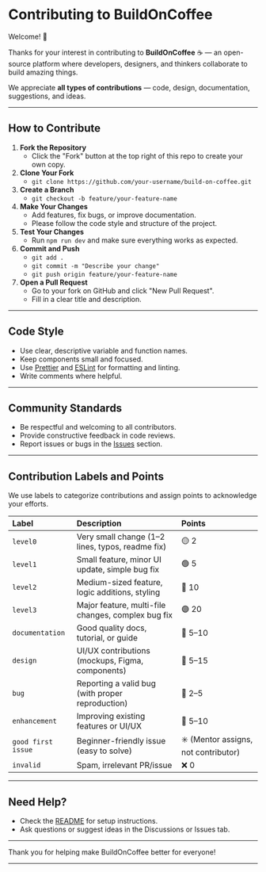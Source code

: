 # Contributing to BuildOnCoffee

Welcome! 👋

Thanks for your interest in contributing to **BuildOnCoffee** ☕ — an open-source platform where developers, designers, and thinkers collaborate to build amazing things.

We appreciate **all types of contributions** — code, design, documentation, suggestions, and ideas.

---

## How to Contribute

1.  **Fork the Repository**
    -   Click the "Fork" button at the top right of this repo to create your own copy.
2.  **Clone Your Fork**
    -   `git clone https://github.com/your-username/build-on-coffee.git`
3.  **Create a Branch**
    -   `git checkout -b feature/your-feature-name`
4.  **Make Your Changes**
    -   Add features, fix bugs, or improve documentation.
    -   Please follow the code style and structure of the project.
5.  **Test Your Changes**
    -   Run `npm run dev` and make sure everything works as expected.
6.  **Commit and Push**
    -   `git add .`
    -   `git commit -m "Describe your change"`
    -   `git push origin feature/your-feature-name`
7.  **Open a Pull Request**
    -   Go to your fork on GitHub and click "New Pull Request".
    -   Fill in a clear title and description.

---

## Code Style

-   Use clear, descriptive variable and function names.
-   Keep components small and focused.
-   Use [Prettier](https://prettier.io/) and [ESLint](https://eslint.org/) for formatting and linting.
-   Write comments where helpful.

---

## Community Standards

-   Be respectful and welcoming to all contributors.
-   Provide constructive feedback in code reviews.
-   Report issues or bugs in the [Issues](https://github.com/your-repo/build-on-coffee/issues) section.

---

## Contribution Labels and Points

We use labels to categorize contributions and assign points to acknowledge your efforts.

| Label                 | Description                                       | Points                     |
| :-------------------- | :------------------------------------------------ | :------------------------- |
| `level0`              | Very small change (1–2 lines, typos, readme fix)  | 🟡 2                       |
| `level1`              | Small feature, minor UI update, simple bug fix    | 🟢 5                       |
| `level2`              | Medium-sized feature, logic additions, styling    | 🔵 10                      |
| `level3`              | Major feature, multi-file changes, complex bug fix| 🟣 20                      |
| `documentation`       | Good quality docs, tutorial, or guide             | 📘 5–10                    |
| `design`              | UI/UX contributions (mockups, Figma, components)  | 🎨 5–15                    |
| `bug`                 | Reporting a valid bug (with proper reproduction)  | 🐛 2–5                     |
| `enhancement`         | Improving existing features or UI/UX              | 🚀 5–10                    |
| `good first issue`    | Beginner-friendly issue (easy to solve)           | ✳️ (Mentor assigns, not contributor) |
| `invalid`             | Spam, irrelevant PR/issue                         | ❌ 0                       |

---

## Need Help?

-   Check the [README](./README.md) for setup instructions.
-   Ask questions or suggest ideas in the Discussions or Issues tab.

---

Thank you for helping make BuildOnCoffee better for everyone!

---
